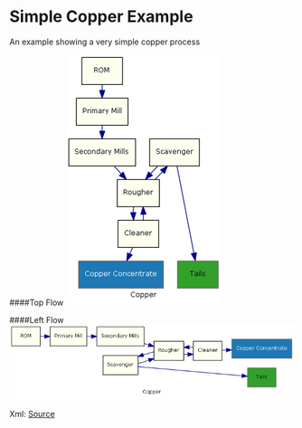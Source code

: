 Simple Copper Example
===========

An example showing a very simple copper process

####Top Flow
![Process Flow Output](./process-top-flow.png)

####Left Flow
![Process Flow Output](./process-left-flow.png)

Xml: [Source](./ProcessFlow.xml) 
